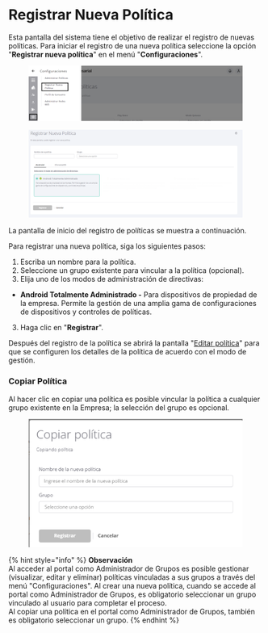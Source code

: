 # Registrar Nueva Política

Esta pantalla del sistema tiene el objetivo de realizar el registro de nuevas políticas. Para iniciar el registro de una nueva política seleccione la opción "**Registrar nueva política**" en el menú "**Configuraciones**".

<figure><img src="../../.gitbook/assets/image (229).png" alt=""><figcaption></figcaption></figure>

<figure><img src="../../.gitbook/assets/image (292).png" alt=""><figcaption></figcaption></figure>

La pantalla de inicio del registro de políticas se muestra a continuación.

Para registrar una nueva política, siga los siguientes pasos:

1. Escriba un nombre para la política.
2. Seleccione un grupo existente para vincular a la política (opcional).
3. Elija uno de los modos de administración de directivas:

* **Android Totalmente Administrado -** Para dispositivos de propiedad de la empresa. Permite la gestión de una amplia gama de configuraciones de dispositivos y controles de políticas.

3. Haga clic  en "**Registrar**".

Después del registro de la política se abrirá la pantalla "[Editar política](editar-politica/)" para que se configuren los detalles de la política de acuerdo con el modo de gestión.

### **Copiar Política**

Al hacer clic en copiar una política es posible vincular la política a cualquier grupo existente en la Empresa; la selección del grupo es opcional.

<figure><img src="../../.gitbook/assets/image (8).png" alt=""><figcaption></figcaption></figure>

{% hint style="info" %}
**Observación**\
Al acceder al portal como Administrador de Grupos es posible gestionar (visualizar, editar y eliminar) políticas vinculadas a sus grupos a través del menú "Configuraciones". Al crear una nueva política, cuando se accede al portal como Administrador de Grupos, es obligatorio seleccionar un grupo vinculado al usuario para completar el proceso.\
Al copiar una política en el portal como Administrador de Grupos, también es obligatorio seleccionar un grupo.
{% endhint %}

